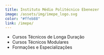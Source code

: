 ```yaml
---
title: Instituto Médio Politécnico Ebenezer
image: /assets/img/imepe_logo.svg
color: "#ffeb88"
link: /imepe/
---
```


- Cursos Técnicos de Longa Duração
- Cursos Técnicos Modulares
- Formações e Especializações